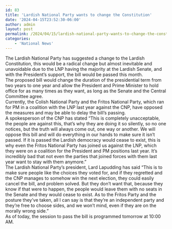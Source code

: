 ```yaml
---
id: 83
title: 'Lardish National Party wants to change the Constitution'
date: '2024-04-15T23:52:30-06:00'
author: admin
layout: post
permalink: /2024/04/15/lardish-national-party-wants-to-change-the-constitution/
categories:
    - 'National News'
---
```


The Lardish National Party has suggested a change to the Lardish Constitution, this would be a radical change but almost inevitable and unavoidable due to the LNP having the majority at the Lardish Senate, and with the President’s support, the bill would be passed this month.  
The proposed bill would change the duration of the presidential term from two years to one year and allow the President and Prime Minister to hold office for as many times as they want, as long as the Senate and the Central Committee agree.  
Currently, the Colish National Party and the Fritos National Party, which ran for PM in a coalition with the LNP last year against the CNP, have opposed the measures and may be able to delay the bill’s passing.  
A spokesperson of the CNP has stated “This is completely unacceptable, the people are against this, that’s why they are doing it so silently, so no one notices, but the truth will always come out, one way or another. We will oppose this bill and will do everything in our hands to make sure it isn’t passed. If it is passed the Lardish democracy would cease to exist, this is why even the Fritos National Party has joined us against the LNP, which they were on a coalition for the President and PM positions last year. It’s incredibly bad that not even the parties that joined forces with them last year want to stay with them anymore.”  
The Lardish National Party’s president, Lard Lapudding has said “This is to make sure people like the choices they voted for, and if they regretted and the CNP manages to somehow win the next election, they could easily cancel the bill, and problem solved. But they don’t want that, because they know if that were to happen, the people would leave them with no seats in the Senate and they would cease to exist. As to the Fritos Party and the posture they’ve taken, all I can say is that they’re an independent party and they’re free to choose sides, and we won’t mind, even if they are on the morally wrong side.”  
As of today, the session to pass the bill is programmed tomorrow at 10:00 AM.
